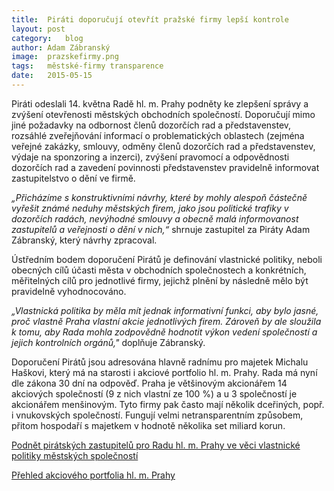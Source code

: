 ```yaml
---
title:	Piráti doporučují otevřít pražské firmy lepší kontrole
layout:	post
category:	blog
author:	Adam Zábranský
image:	prazskefirmy.png
tags:	městské-firmy transparence
date:	2015-05-15
---
```


Piráti odeslali 14. května Radě hl. m. Prahy podněty ke zlepšení správy a zvýšení otevřenosti městských obchodních společností. Doporučují mimo jiné požadavky na odbornost členů dozorčích rad a představenstev, rozsáhlé zveřejňování informací o problematických oblastech (zejména veřejné zakázky, smlouvy, odměny členů dozorčích rad a představenstev, výdaje na sponzoring a inzerci), zvýšení pravomocí a odpovědnosti dozorčích rad a zavedení povinnosti představenstev pravidelně informovat zastupitelstvo o dění ve firmě. 

*„Přicházíme s konstruktivními návrhy, které by mohly alespoň částečně vyřešit známé neduhy městských firem, jako jsou politické trafiky v dozorčích radách, nevýhodné smlouvy a obecně malá informovanost zastupitelů a veřejnosti o dění v nich,“* shrnuje zastupitel za Piráty Adam Zábranský, který návrhy zpracoval.

Ústředním bodem doporučení Pirátů je definování vlastnické politiky, neboli obecných cílů účasti města v obchodních společnostech a konkrétních, měřitelných cílů pro jednotlivé firmy, jejichž plnění by následně mělo být pravidelně vyhodnocováno. 

*„Vlastnická politika by měla mít jednak informativní funkci, aby bylo jasné, proč vlastně Praha vlastní akcie jednotlivých firem. Zároveň by ale sloužila k tomu, aby Rada mohla zodpovědně hodnotit výkon vedení společností a jejich kontrolních orgánů,"* doplňuje Zábranský. 

Doporučení Pirátů jsou adresována hlavně radnímu pro majetek Michalu Haškovi, který má na starosti i akciové portfolio hl. m. Prahy. Rada má nyní dle zákona 30 dní na odpověď. Praha je většinovým akcionářem 14 akciových společností (9 z nich vlastní ze 100 %) a u 3 společností je akcionářem menšinovým. Tyto firmy pak často mají několik dceřiných, popř. i vnukovských společností. Fungují velmi netransparentním způsobem, přitom hospodaří s majetkem v hodnotě několika set miliard korun.

[Podnět pirátských zastupitelů pro Radu hl. m. Prahy ve věci vlastnické politiky městských společností](https://github.com/pirati-cz/KlubPraha/blob/420449fb00e9a50be1dbfeb625c2fbc471f4e4d3/spisy/2015/52-doporuceni-k-mestskym-firmam/1-doporuceni/main.pdf)

[Přehled akciového portfolia hl. m. Prahy](/assets/img/posts/prazskefirmy-prehled.png)



